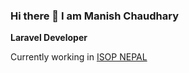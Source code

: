 ### Hi there 👋 I am Manish Chaudhary

__Laravel Developer__

Currently working in [ISOP NEPAL](https://isopnepal.com)

